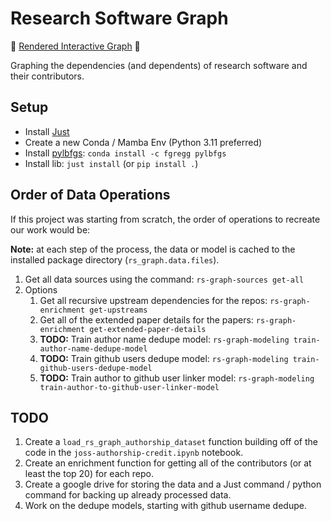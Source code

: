 # Research Software Graph

🚀 [Rendered Interactive Graph](https://evamaxfield.github.io/rs-graph/) 🚀

Graphing the dependencies (and dependents) of research software and their contributors.

## Setup

* Install [Just](https://github.com/casey/just#packages)
* Create a new Conda / Mamba Env (Python 3.11 preferred)
* Install [pylbfgs](https://github.com/larsmans/pylbfgs): `conda install -c fgregg pylbfgs`
* Install lib: `just install` (or `pip install .`)

## Order of Data Operations

If this project was starting from scratch, the order of operations to recreate our work
would be:

**Note:** at each step of the process, the data or model is cached
to the installed package directory (`rs_graph.data.files`).

1. Get all data sources using the command: `rs-graph-sources get-all`
2. Options
    1. Get all recursive upstream dependencies for the repos:
        `rs-graph-enrichment get-upstreams`
    2. Get all of the extended paper details for the papers:
        `rs-graph-enrichment get-extended-paper-details`
    3. **TODO:** Train author name dedupe model:
        `rs-graph-modeling train-author-name-dedupe-model`
    4. **TODO:** Train github users dedupe model:
        `rs-graph-modeling train-github-users-dedupe-model`
    5. **TODO:** Train author to github user linker model:
        `rs-graph-modeling train-author-to-github-user-linker-model`

## TODO

1. Create a `load_rs_graph_authorship_dataset` function building off of the code in the `joss-authorship-credit.ipynb` notebook.
2. Create an enrichment function for getting all of the contributors (or at least the top 20) for each repo.
3. Create a google drive for storing the data and a Just command / python command for backing up already processed data.
4. Work on the dedupe models, starting with github username dedupe.